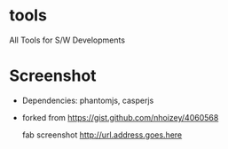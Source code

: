 tools
=====

All Tools for S/W Developments

Screenshot
==========
* Dependencies: phantomjs, casperjs
* forked from https://gist.github.com/nhoizey/4060568


    fab screenshot http://url.address.goes.here
